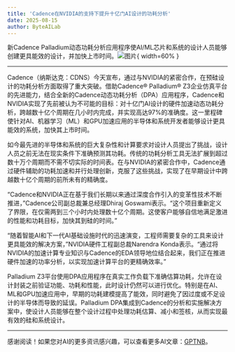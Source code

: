 ```yaml
---
title: 'Cadence在NVIDIA的支持下提升十亿门AI设计的功耗分析'
date: 2025-08-15
author: ByteAILab
---
```


新Cadence Palladium动态功耗分析应用程序使AI/ML芯片和系统的设计人员能够创建更具能效的设计，并加快上市时间。![图片](https://ai-techpark.com/wp-content/uploads/Cadence-Boosts.jpg){ width=60% }

---
Cadence（纳斯达克：CDNS）今天宣布，通过与NVIDIA的紧密合作，在预硅设计的功耗分析方面取得了重大突破。借助Cadence® Palladium® Z3企业仿真平台的先进能力，结合全新的Cadence动态功耗分析（DPA）应用程序，Cadence和NVIDIA实现了先前被认为不可能的目标：对十亿门AI设计的硬件加速动态功耗分析，跨越数十亿个周期在几小时内完成，并实现高达97%的准确度。这一里程碑使针对AI、机器学习（ML）和GPU加速应用的半导体和系统开发者能够设计更具能效的系统，加快其上市时间。

如今最先进的半导体和系统的巨大复杂性和计算要求对设计人员提出了挑战，设计人员之前无法在现实条件下准确预测其功耗。传统的功耗分析工具无法扩展到超过数十万个周期而不需不切实际的时间表。在与NVIDIA的紧密合作中，Cadence通过硬件辅助的功耗加速和并行处理创新，克服了这些挑战，实现了在早期设计中跨越数十亿个周期的前所未有的精确度。

“Cadence和NVIDIA正在基于我们长期以来通过深度合作引入的变革性技术不断推进，”Cadence公司副总裁兼总经理Dhiraj Goswami表示。“这个项目重新定义了界限，在仅需两到三个小时内处理数十亿个周期。这使客户能够自信地满足激进的性能和功耗目标，加快其到硅的时间。”

“随着智能AI和下一代AI基础设施时代的迅速演变，工程师需要复杂的工具来设计更具能效的解决方案，”NVIDIA硬件工程副总裁Narendra Konda表示。“通过将NVIDIA的加速计算专业知识与Cadence的EDA领导地位结合起来，我们正在推进硬件加速的功率分析，以实现加速计算平台的更精确效率。”

Palladium Z3平台使用DPA应用程序在真实工作负载下准确估算功耗，允许在设计封装之前验证功能、功耗和性能，此时设计仍然可以进行优化。特别是在AI、ML和GPU加速应用中，早期的功耗建模提高了能效，同时避免了因过度或不足设计的半导体而导致的延误。Palladium DPA集成到Cadence的分析和实施解决方案中，使设计人员能够在整个设计过程中处理功耗估算、减小和签核，从而实现最有效的硅和系统设计。

---
感谢阅读！如果您对AI的更多资讯感兴趣，可以查看更多AI文章：[GPTNB](https://gptnb.com)。